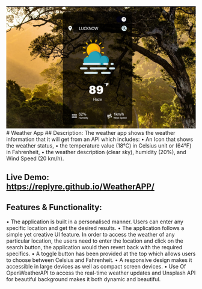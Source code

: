 
<img src="https://github.com/replyre/WeatherAPP/blob/main/images/Screenshot%20Weather%20App.png"/>
# Weather App
## Description:
The weather app shows the weather information that it will get from an API which includes:
•	An Icon that shows the weather status,
•	the temperature value (18°C) in Celsius unit or (64°F) in Fahrenheit,
•	 the weather description (clear sky), humidity (20%), and Wind Speed (20 km/h).

## Live Demo:  https://replyre.github.io/WeatherAPP/

## Features & Functionality:
•	The application is built in a personalised manner. Users can enter any specific location and get the desired results.
•	The application follows a simple yet creative UI feature. In order to access the weather of any particular location, the users need to enter the location and click on the search button, the application would then revert back with the required specifics.
•	A toggle button has been provided at the top which allows users to choose between Celsius and Fahrenheit.
•	A responsive design makes it accessible in large devices as well as compact screen devices.
•	Use Of OpenWeatherAPI to access the real-time weather updates and Unsplash API for beautiful background makes it both dynamic and beautiful.



